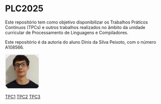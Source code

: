 # PLC2025

Este repositório tem como objetivo disponibilizar os Trabalhos Práticos Contínuos (TPCs) e outros trabalhos realizados no âmbito da unidade curricular de Processamento de Linguagens e Compiladores.

Este repositório é da autoria do aluno Dinis da Silva Peixoto, com o número A108566.


![Foto](image.png)


[TPC1](/TPC1/)
[TPC2](/TPC2/)
[TPC3](/TPC3/)

